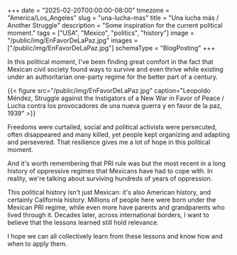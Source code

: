 +++
date = "2025-02-20T00:00:00-08:00"
timezone = "America/Los_Angeles"
slug = "una-lucha-mas"
title = "Una lucha más / Another Struggle"
description = "Some inspiration for the current political moment."
tags = ["USA", "Mexico", "politics", "history"]
image = "/public/img/EnFavorDeLaPaz.jpg"
images = ["/public/img/EnFavorDeLaPaz.jpg"]
schemaType = "BlogPosting"
+++

In this political moment, I've been finding great comfort in the fact that Mexican civil society found ways to survive and even thrive while existing under an authoritarian one-party regime for the better part of a century.<!--more-->

{{< figure src="/public/img/EnFavorDeLaPaz.jpg" caption="Leopoldo Méndez, Struggle against the Instigators of a New War in Favor of Peace / Lucha contra los provocadores de una nueva guerra y en favor de la paz, 1939" >}}

Freedoms were curtailed, social and political activists were persecuted, often disappeared and many killed, yet people kept organizing and adapting and persevered. That resilience gives me a lot of hope in this political moment.

And it's worth remembering that PRI rule was but the most recent in a long history of oppressive regimes that Mexicans have had to cope with. In reality, we're talking about surviving hundreds of years of oppression.

This political history isn't just Mexican: it's also American history, and certainly California history. Millions of people here were born under the Mexican PRI regime, while even more have parents and grandparents who lived through it. Decades later, across international borders, I want to believe that the lessons learned still hold relevance.

I hope we can all collectively learn from these lessons and know how and when to apply them.